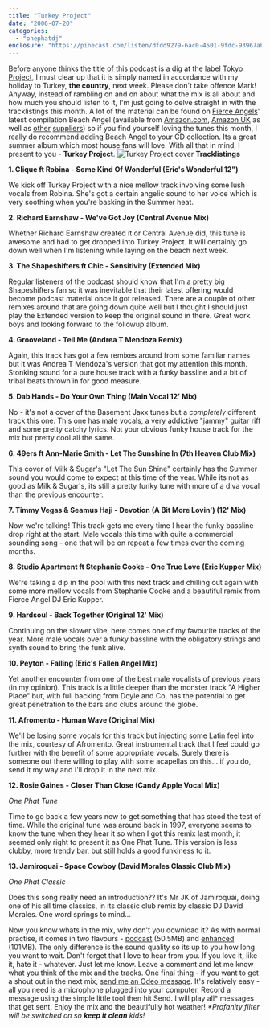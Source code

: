 ```yaml
---
title: "Turkey Project"
date: "2006-07-20"
categories: 
  - "onephatdj"
enclosure: "https://pinecast.com/listen/dfdd9279-6ac0-4501-9fdc-93967abdd1b7.mp3 52924948 audio/mpeg "
---
```


Before anyone thinks the title of this podcast is a dig at the label [Tokyo Project](https://www.tokyoproject.com/), I must clear up that it is simply named in accordance with my holiday to Turkey, **the country**, next week. Please don't take offence Mark! Anyway, instead of rambling on and on about what the mix is all about and how much you should listen to it, I'm just going to delve straight in with the tracklistings this month. A lot of the material can be found on [Fierce Angels](https://www.fierceangels.com/)' latest compilation Beach Angel (available from [Amazon.com](https://www.amazon.com/exec/obidos/ASIN/B000G03Q9Q/bridgetjones2-20), [Amazon UK](https://www.amazon.co.uk/exec/obidos/ASIN/B000G03Q9Q/sjmedia-21) as well as [other](https://www.play.com/Music/CD/4-/1032513/Beach_Angels/Product.html "Beach Angel on Play.com") [suppliers](https://www4.cd-wow.com/detail_results_10.php?product_code=370477&affid=14871 "Beach Angel on CD WOW")) so if you find yourself loving the tunes this month, I really do recommend adding Beach Angel to your CD collection. Its a great summer album which most house fans will love. With all that in mind, I present to you - **Turkey Project**. ![Turkey Project cover](images/turkey_project_300.gif) **Tracklistings**

**1\. Clique ft Robina - Some Kind Of Wonderful (Eric's Wonderful 12")**

We kick off Turkey Project with a nice mellow track involving some lush vocals from Robina. She's got a certain angelic sound to her voice which is very soothing when you're basking in the Summer heat.

**2\. Richard Earnshaw - We've Got Joy (Central Avenue Mix)**

Whether Richard Earnshaw created it or Central Avenue did, this tune is awesome and had to get dropped into Turkey Project. It will certainly go down well when I'm listening while laying on the beach next week.

**3\. The Shapeshifters ft Chic - Sensitivity (Extended Mix)**

Regular listeners of the podcast should know that I'm a pretty big Shapeshifters fan so it was inevitable that their latest offering would become podcast material once it got released. There are a couple of other remixes around that are going down quite well but I thought I should just play the Extended version to keep the original sound in there. Great work boys and looking forward to the followup album.

**4\. Grooveland - Tell Me (Andrea T Mendoza Remix)**

Again, this track has got a few remixes around from some familiar names but it was Andrea T Mendoza's version that got my attention this month. Stonking sound for a pure house track with a funky bassline and a bit of tribal beats thrown in for good measure.

**5\. Dab Hands - Do Your Own Thing (Main Vocal 12' Mix)**

No - it's not a cover of the Basement Jaxx tunes but a _completely_ different track this one. This one has male vocals, a very addictive "jammy" guitar riff and some pretty catchy lyrics. Not your obvious funky house track for the mix but pretty cool all the same.

**6\. 49ers ft Ann-Marie Smith - Let The Sunshine In (7th Heaven Club Mix)**

This cover of Milk & Sugar's "Let The Sun Shine" certainly has the Summer sound you would come to expect at this time of the year. While its not as good as Milk & Sugar's, its still a pretty funky tune with more of a diva vocal than the previous encounter.

**7\. Timmy Vegas & Seamus Haji - Devotion (A Bit More Lovin') (12' Mix)**

Now we're talking! This track gets me every time I hear the funky bassline drop right at the start. Male vocals this time with quite a commercial sounding song - one that will be on repeat a few times over the coming months.

**8\. Studio Apartment ft Stephanie Cooke - One True Love (Eric Kupper Mix)**

We're taking a dip in the pool with this next track and chilling out again with some more mellow vocals from Stephanie Cooke and a beautiful remix from Fierce Angel DJ Eric Kupper.

**9\. Hardsoul - Back Together (Original 12' Mix)**

Continuing on the slower vibe, here comes one of my favourite tracks of the year. More male vocals over a funky bassline with the obligatory strings and synth sound to bring the funk alive.

**10\. Peyton - Falling (Eric's Fallen Angel Mix)**

Yet another encounter from one of the best male vocalists of previous years (in my opinion). This track is a little deeper than the monster track "A Higher Place" but, with full backing from Doyle and Co, has the potential to get great penetration to the bars and clubs around the globe.

**11\. Afromento - Human Wave (Original Mix)**

We'll be losing some vocals for this track but injecting some Latin feel into the mix, courtesy of Afromento. Great instrumental track that I feel could go further with the benefit of some appropriate vocals. Surely there is someone out there willing to play with some acapellas on this... if you do, send it my way and I'll drop it in the next mix.

**12\. Rosie Gaines - Closer Than Close (Candy Apple Vocal Mix)**

_One Phat Tune_

Time to go back a few years now to get something that has stood the test of time. While the original tune was around back in 1997, everyone seems to know the tune when they hear it so when I got this remix last month, it seemed only right to present it as One Phat Tune. This version is less clubby, more trendy bar, but still holds a good funkiness to it.

**13\. Jamiroquai - Space Cowboy (David Morales Classic Club Mix)**

_One Phat Classic_

Does this song really need an introduction?? It's Mr JK of Jamiroquai, doing one of his all time classics, in its classic club remix by classic DJ David Morales. One word springs to mind...

Now you know whats in the mix, why don't you download it? As with normal practise, it comes in two flavours - [podcast](https://www.onephatdj.com/mp3/podcast/turkey_project_96.mp3) (50.5MB) and [enhanced](https://www.onephatdj.com/mp3/podcast/turkey_project_192.mp3) (101MB). The only difference is the sound quality so its up to you how long you want to wait. Don't forget that I love to hear from you. If you love it, like it, hate it - whatever. Just let me know. Leave a comment and let me know what you think of the mix and the tracks. One final thing - if you want to get a shout out in the next mix, [send me an Odeo message](https://www.odeo.com/sendmeamessage/Simeyj). It's relatively easy - all you need is a microphone plugged into your computer. Record a message using the simple little tool then hit Send. I will play all\* messages that get sent. Enjoy the mix and the beautifully hot weather! _\*Profanity filter will be switched on so **keep it clean** kids!_
